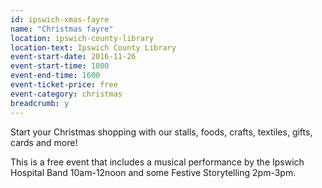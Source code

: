 ```yaml
---
id: ipswich-xmas-fayre
name: "Christmas fayre"
location: ipswich-county-library
location-text: Ipswich County Library
event-start-date: 2016-11-26
event-start-time: 1000
event-end-time: 1600
event-ticket-price: free
event-category: christmas
breadcrumb: y
---
```


Start your Christmas shopping with our stalls, foods, crafts, textiles, gifts, cards and more!

This is a free event that includes a musical performance by the Ipswich Hospital Band 10am-12noon and some Festive Storytelling 2pm-3pm.
